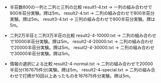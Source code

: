 * 半荘数800の一列と二列と三列の比較
result1-4.txt -> 一列の組み合わせで800半荘分実験。牌は5m。
result2-4.txt -> 二列の組み合わせで800半荘分実験。牌は5m。
result3-4.txt -> 三列の組み合わせで800半荘分実験。牌は5m。

* 二列2万半荘と二列3万半荘の比較
result2-4-10000.txt -> 二列の組み合わせで10000半荘分実験。牌は5m。
result2-4-20000.txt -> 二列の組み合わせで20000半荘分実験。牌は5m。
result2-4-30000.txt -> 二列の組み合わせで30000半荘分実験。牌は5m。

* 情報の選択による比較
result2-4-normal.txt -> 二列の組み合わせで20000半荘分(167675件分)実験。牌は5m。
result2-4-special.txt -> 二列の組み合わせで打牌が10回以上あったものを167675件分実験。牌は5m。